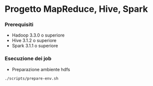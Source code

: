 # Progetto MapReduce, Hive, Spark

### Prerequisiti
- Hadoop 3.3.0 o superiore
- Hive 3.1.2 o superiore
- Spark 3.1.1 o superiore

### Esecuzione dei job
- Preparazione ambiente hdfs
````
./scripts/prepare-env.sh
